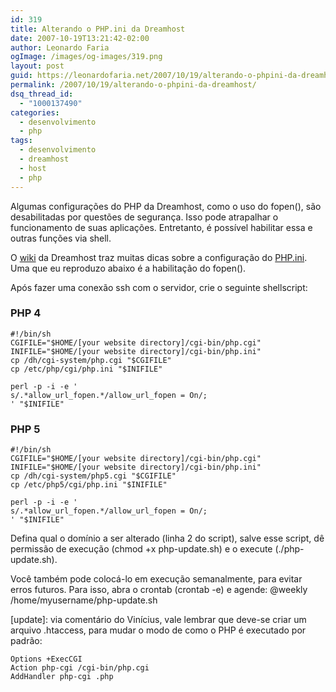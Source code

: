 ```yaml
---
id: 319
title: Alterando o PHP.ini da Dreamhost
date: 2007-10-19T13:21:42-02:00
author: Leonardo Faria
ogImage: /images/og-images/319.png
layout: post
guid: https://leonardofaria.net/2007/10/19/alterando-o-phpini-da-dreamhost/
permalink: /2007/10/19/alterando-o-phpini-da-dreamhost/
dsq_thread_id:
  - "1000137490"
categories:
  - desenvolvimento
  - php
tags:
  - desenvolvimento
  - dreamhost
  - host
  - php
---
```

Algumas configurações do PHP da Dreamhost, como o uso do fopen(), são desabilitadas por questões de segurança. Isso pode atrapalhar o funcionamento de suas aplicações. Entretanto, é possível habilitar essa e outras funções via shell.

O [wiki](http://wiki.dreamhost.com) da Dreamhost traz muitas dicas sobre a configuração do [PHP.ini](http://wiki.dreamhost.com/index.php/PHP.ini). Uma que eu reproduzo abaixo é a habilitação do fopen().

Após fazer uma conexão ssh com o servidor, crie o seguinte shellscript:

### PHP 4

```shell
#!/bin/sh
CGIFILE="$HOME/[your website directory]/cgi-bin/php.cgi"
INIFILE="$HOME/[your website directory]/cgi-bin/php.ini"
cp /dh/cgi-system/php.cgi "$CGIFILE"
cp /etc/php/cgi/php.ini "$INIFILE"

perl -p -i -e '
s/.*allow_url_fopen.*/allow_url_fopen = On/;
' "$INIFILE"
```

### PHP 5

```shell
#!/bin/sh
CGIFILE="$HOME/[your website directory]/cgi-bin/php.cgi"
INIFILE="$HOME/[your website directory]/cgi-bin/php.ini"
cp /dh/cgi-system/php5.cgi "$CGIFILE"
cp /etc/php5/cgi/php.ini "$INIFILE"

perl -p -i -e '
s/.*allow_url_fopen.*/allow_url_fopen = On/;
' "$INIFILE"
```

Defina qual o domínio a ser alterado (linha 2 do script), salve esse script, dê permissão de execução (chmod +x php-update.sh) e o execute (./php-update.sh).

Você também pode colocá-lo em execução semanalmente, para evitar erros futuros. Para isso, abra o crontab (crontab -e) e agende: @weekly /home/myusername/php-update.sh

[update]: via comentário do Vinícius, vale lembrar que deve-se criar um arquivo .htaccess, para mudar o modo de como o PHP é executado por padrão:

```
Options +ExecCGI
Action php-cgi /cgi-bin/php.cgi
AddHandler php-cgi .php
```

